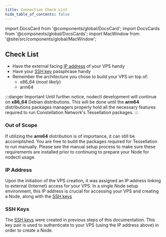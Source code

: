 ```yaml
---
title: Connection Check List
hide_table_of_contents: false
---
```

<intro-end />

import DocsCard from '@components/global/DocsCard';
import DocsCards from '@components/global/DocsCards';
import MacWindow from '@site/src/components/global/MacWindow';

<head>
  <title>MainNet 2.0 Automation with nodectl</title>
  <meta
    name="description"
    content="nodectl installation of new Node"
  />
</head>

## Check List
 - Have the external facing [IP address](#ip-address) of your VPS handy
 - Have your [SSH key](#ssh-keys) passphrase handy
 - Remember the architecture you chose to build your VPS on top of:
   - x86_64 (*most likely*)
   - arm64

:::danger Important
Until further notice, nodectl development will continue on **x86_64** Debian distributions.  This will be done until the **arm64** distributions packages managers properly hold all the necessary features required to run Constellation Network's Tessellation packages.
:::

### Out of Scope

If utilizing the **arm64** distribution is of importance, it can still be accomplished. You are free to build the packages required for Tessellation to run manually.  Please see the manual setup process to make sure these requirements are installed prior to continuing to prepare your Node for nodectl usage.   

### IP Address

Upon the initiation of the VPS creation, it was assigned an IP address linking to external (Internet) access for your VPS. In a single Node setup environment, this IP address is crucial for accessing your VPS and creating a Node, along with the [SSH keys](#ssh-keys)

### SSH Keys

The [SSH keys](/validate/validator/ssh-keys) were created in previous steps of this documentation.  This key pair is used to authenticate to your VPS (using the IP address above) in order to create a Node.